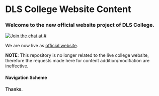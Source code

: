 # DLS College Website Content
### Welcome to the new official website project of DLS College. 

[![Join the chat at #](https://badges.gitter.im/iiitv/college_website.svg)](https://gitter.im/iiitv/college_website?utm_source=badge&utm_medium=badge&utm_campaign=pr-badge&utm_content=badge)

We are now live as [official website](www.delasalle.lk).

**NOTE**: This repository is no longer related to the live college website, therefore the requests made here for content addition/modifiation are ineffective.


#### Navigation Scheme



#### Thanks.

